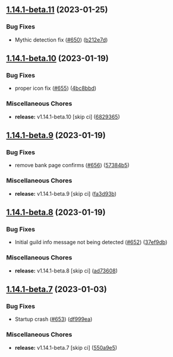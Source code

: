 ## [1.14.1-beta.11](https://github.com/Wynntils/Wynntils/compare/v1.14.1-beta.10...v1.14.1-beta.11) (2023-01-25)


### Bug Fixes

* Mythic detection fix ([#650](https://github.com/Wynntils/Wynntils/issues/650)) ([b212e7d](https://github.com/Wynntils/Wynntils/commit/b212e7da767a72aadad842d4385893d96231ec04))

## [1.14.1-beta.10](https://github.com/Wynntils/Wynntils/compare/v1.14.1-beta.9...v1.14.1-beta.10) (2023-01-19)


### Bug Fixes

* proper icon fix ([#655](https://github.com/Wynntils/Wynntils/issues/655)) ([4bc8bbd](https://github.com/Wynntils/Wynntils/commit/4bc8bbd1ab79b0a053520351a9b346aa5613789f))


### Miscellaneous Chores

* **release:** v1.14.1-beta.10 [skip ci] ([6829365](https://github.com/Wynntils/Wynntils/commit/6829365f6b77a17fdf86a320c4dead7b04067b3a))

## [1.14.1-beta.9](https://github.com/Wynntils/Wynntils/compare/v1.14.1-beta.8...v1.14.1-beta.9) (2023-01-19)


### Bug Fixes

* remove bank page confirms ([#656](https://github.com/Wynntils/Wynntils/issues/656)) ([57384b5](https://github.com/Wynntils/Wynntils/commit/57384b56d93c5cbfb89f045e8ea1dff8920cf0c5))


### Miscellaneous Chores

* **release:** v1.14.1-beta.9 [skip ci] ([fa3d93b](https://github.com/Wynntils/Wynntils/commit/fa3d93b15e8523292205ea89e5a85a986a950d59))

## [1.14.1-beta.8](https://github.com/Wynntils/Wynntils/compare/v1.14.1-beta.7...v1.14.1-beta.8) (2023-01-19)


### Bug Fixes

* Initial guild info message not being detected ([#652](https://github.com/Wynntils/Wynntils/issues/652)) ([37ef9db](https://github.com/Wynntils/Wynntils/commit/37ef9db2a801845f54a8f8c0778059c066bb8f3b))


### Miscellaneous Chores

* **release:** v1.14.1-beta.8 [skip ci] ([ad73608](https://github.com/Wynntils/Wynntils/commit/ad73608b4ac20078fd5f095cef67c46d09c14de6))

## [1.14.1-beta.7](https://github.com/Wynntils/Wynntils/compare/v1.14.1-beta.6...v1.14.1-beta.7) (2023-01-03)


### Bug Fixes

* Startup crash ([#653](https://github.com/Wynntils/Wynntils/issues/653)) ([df999ea](https://github.com/Wynntils/Wynntils/commit/df999ea1d827770f8d223ea4b8631a17a551cc51))


### Miscellaneous Chores

* **release:** v1.14.1-beta.7 [skip ci] ([550a9e5](https://github.com/Wynntils/Wynntils/commit/550a9e5556553a1bf78f0ca3667e50034df64617))

